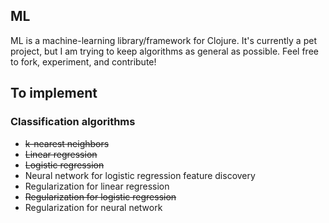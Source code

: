 ML
--

ML is a machine-learning library/framework for Clojure. It's currently a pet project, but I am trying to keep algorithms as general as possible. Feel free to fork, experiment, and contribute!

To implement
------------

### Classification algorithms

- <del>k-nearest neighbors</del>
- <del>Linear regression</del>
- <del>Logistic regression</del>
- Neural network for logistic regression feature discovery
- Regularization for linear regression
- <del>Regularization for logistic regression</del>
- Regularization for neural network
